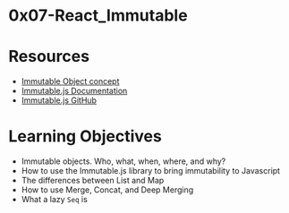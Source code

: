 # 0x07-React_Immutable

# **Resources**

- [Immutable Object concept](https://intranet.hbtn.io/rltoken/iCzkEHd9UHXDe1SQU7N5sw)
- [Immutable.js Documentation](https://intranet.hbtn.io/rltoken/VLQYE0CUVkFQz79FTKTxmA)
- [Immutable.js GitHub](https://intranet.hbtn.io/rltoken/sFez1GEIXOr7lCrk1MBTwg)

# **Learning Objectives**

- Immutable objects. Who, what, when, where, and why?
- How to use the Immutable.js library to bring immutability to Javascript
- The differences between List and Map
- How to use Merge, Concat, and Deep Merging
- What a lazy `Seq` is
